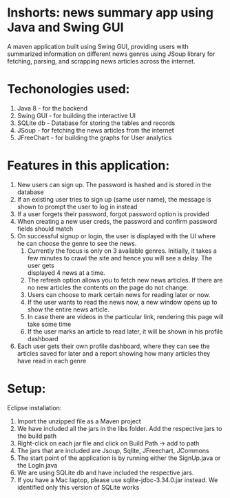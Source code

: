 # Inshorts: news summary app using Java and Swing GUI

A maven application built using Swing GUI, providing users with summarized information on different news genres using JSoup library for fetching, parsing, and scrapping news articles across the internet.

# Techonologies used: 
  1. Java 8 - for the backend
  2. Swing GUI - for building the interactive UI
  3. SQLite db - Database for storing the tables and records
  4. JSoup - for fetching the news articles from the internet
  5. JFreeChart - for building the graphs for User analytics

# Features in this application:
 1. New users can sign up. The password is hashed and is stored in the database
 2. If an existing user tries to sign up (same user name), the message is shown to prompt the user to log in instead
 3. If a user forgets their password, forgot password option is provided
 4. When creating a new user creds, the password and confirm password fields should match
 5. On successful signup or login, the user is displayed with the UI where he can choose the genre to see the news.
      1. Currently the focus is only on 3 available genres. Initially, it takes a few minutes to crawl the site and hence you will see a delay. The user gets   
          displayed 4 news at a time.
      2. The refresh option allows you to fetch new news articles. If there are no new articles the contents on the page do not change.
      3. Users can choose to mark certain news for reading later or now.
      4. If the user wants to read the news now, a new window opens up to show the entire news article.
      5. In case there are videos in the particular link, rendering this page will take some time
      6. If the user marks an article to read later, it will be shown in his profile dashboard
  6. Each user gets their own profile dashboard, where they can see the articles saved for later and a report showing how many articles they have read in each genre

# Setup:
Eclipse installation:
1. Import the unzipped file as a Maven project
2. We have included all the jars in the libs folder. Add the respective jars to the build path
3. Right-click on each jar file and click on Build Path -> add to path
4. The jars that are included are Jsoup, Sqlite, JFreechart, JCommons
5. The start point of the application is by running either the SignUp.java  or the LogIn.java
6. We are using SQLite db and have included the respective jars.
7. If you have a Mac laptop, please use sqlite-jdbc-3.34.0.jar instead. We identified only this version of SQLite works



